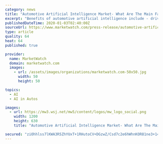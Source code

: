```yaml
---
category: news
title: "Automotive Artificial Intelligence Market- What Are The Main Factors That Contributing Towards Industry Growth?"
excerpt: "Benefits of automotive artificial intelligence include - driverless cars, smarter, safer and affordable, assisted features, cognitive predictive maintenance. Sample Infographics: Market Dynamics ..."
publishedDateTime: 2020-01-03T02:40:00Z
sourceUrl: https://www.marketwatch.com/press-release/automotive-artificial-intelligence-market--what-are-the-main-factors-that-contributing-towards-industry-growth-2020-01-03?mod=mw_quote_news
type: article
quality: 64
heat: 64
published: true

provider:
  name: MarketWatch
  domain: marketwatch.com
  images:
    - url: /assets/images/organizations/marketwatch.com-50x50.jpg
      width: 50
      height: 50

topics:
  - AI
  - AI in Autos

images:
  - url: https://mw3.wsj.net/mw5/content/logos/mw_logo_social.png
    width: 1200
    height: 630
    title: "Automotive Artificial Intelligence Market- What Are The Main Factors That Contributing Towards Industry Growth?"

secured: "ziOhhlss7lKWA3R5ZhYUxT+1RHutoCV+DGzwZ/Csd7c2e6hWhnKOR81ne3+14Vd92bdkgAgmIP5OS71vmEgYdrT8xWSNRDA7V+M/mpCLRhOkMFGDP+EfjMpiMi5+VUYkkz0iWRbKOi0kfccfQf43sUMGYNi6nKS6hRQKn4E4CdEEzDM9CHxg1K8WohRxRUTmPgQgBHQ2eACdQ2IVLte98uSFKVkNC6lbtdWubFj3kyCbE+t6BGahx8HK72ClujXKzKrgvpjqn/xNs/lh4oN8aOz6Ghr0UPxzeZzktFfp5e9zH6lZ02ya4gXNp6a/9iIz;PFib2pFfpmhU1YpP2e2Mbw=="
---
```


